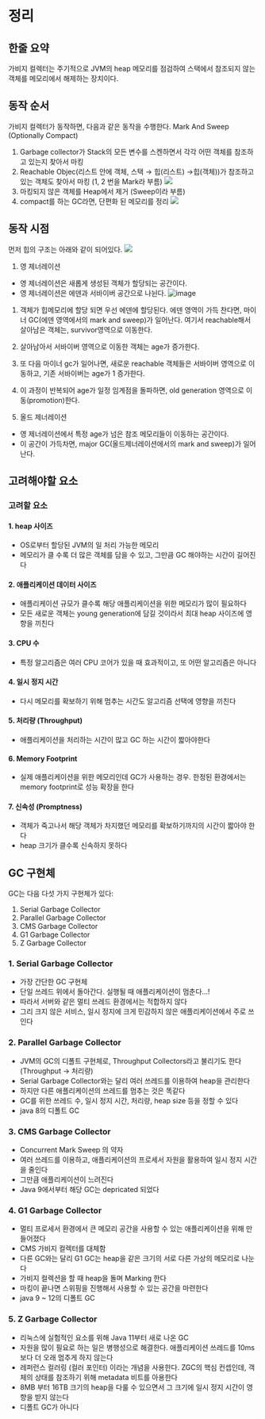 # 정리
## 한줄 요약
가비지 컬렉터는 주기적으로 JVM의 heap 메모리를 점검하여 스택에서 참조되지 않는 객체를 메모리에서 해제하는 장치이다.

## 동작 순서
가비지 컬렉터가 동작하면, 다음과 같은 동작을 수행한다.
Mark And Sweep (Optionally Compact)
1. Garbage collector가 Stack의 모든 변수를 스켄하면서 각각 어떤 객체를 참조하고 있는지 찾아서 마킹
2. Reachable Objec(리스트 안에 객체, 스택 → 힙(리스트) →힙(객체))가 참조하고 있는 객체도 찾아서 마킹 (1, 2 번을 Mark라 부름)
![](https://user-images.githubusercontent.com/51393021/132425744-523d4cf4-3b2f-4b52-8b48-9899477fe56b.png)
3. 마킹되지 않은 객체를 Heap에서 제거 (Sweep이라 부름)
4. compact를 하는 GC라면, 단편화 된 메모리를 정리
![](https://user-images.githubusercontent.com/48986787/132426253-cf4270f7-bfcd-47d2-a7e4-c78a3a0cd3c8.png)

## 동작 시점
먼저 힙의 구조는 아래와 같이 되어있다.
![](https://user-images.githubusercontent.com/51393021/132426039-0a07773f-1002-45ad-b009-2d04cdd816d9.png)

1. 영 제너레이션
  - 영 제너레이션은 새롭게 생성된 객체가 할당되는 공간이다.
  - 영 제너레이션은 에덴과 서바이버 공간으로 나뉜다.
  ![image](https://user-images.githubusercontent.com/51393021/132426143-666f2f17-c018-4be0-a741-d68ad1400733.png)
  1. 객체가 힙메모리에 할당 되면 우선 에덴에 할당된다. 에덴 영역이 가득 찬다면, 마이너 GC(에덴 영역에서의 mark and sweep)가 일어난다. 여기서 reachable해서 살아남은 객체는, survivor영역으로 이동한다.
  2. 살아남아서 서바이버 영역으로 이동한 객체는 age가 증가한다. 
  3. 또 다음 마이너 gc가 일어나면, 새로운 reachable 객체들은 서바이버 영역으로 이동하고, 기존 서바이버는 age가 1 증가한다.
  4. 이 과정이 반복되어 age가 일정 임계점을 돌파하면, old generation 영역으로 이동(promotion)한다.
  
3. 올드 제너레이션
  - 영 제너레이션에서 특정 age가 넘은 참조 메모리들이 이동하는 공간이다.
  - 이 공간이 가득차면, major GC(올드제너레이션에서의 mark and sweep)가 일어난다.

## 고려해야할 요소
### 고려할 요소
#### 1. heap 사이즈
* OS로부터 할당된 JVM의 일 처리 가능한 메모리
* 메모리가 클 수록 더 많은 객체를 담을 수 있고, 그만큼 GC 해야하는 시간이 길어진다

#### 2. 애플리케이션 데이터 사이즈
* 애플리케이션 규모가 클수록 해당 애플리케이션을 위한 메모리가 많이 필요하다
* 모든 새로운 객체는 young generation에 담길 것이라서 최대 heap 사이즈에 영향을 끼친다

#### 3. CPU 수
* 특정 알고리즘은 여러 CPU 코어가 있을 때 효과적이고, 또 어떤 알고리즘은 아니다

#### 4. 일시 정지 시간
* 다시 메모리를 확보하기 위해 멈추는 시간도 알고리즘 선택에 영향을 끼친다

#### 5. 처리량 (Throughput)
* 애플리케이션을 처리하는 시간이 많고 GC 하는 시간이 짧아야한다

#### 6. Memory Footprint
* 실제 애플리케이션을 위한 메모리인데 GC가 사용하는 경우. 한정된 환경에서는 memory footprint로 성능 확장을 한다

#### 7. 신속성 (Promptness)
* 객체가 죽고나서 해당 객체가 차지했던 메모리를 확보하기까지의 시간이 짧아야 한다
* heap 크기가 클수록 신속하지 못하다

## GC 구현체
GC는 다음 다섯 가지 구현체가 있다:
1. Serial Garbage Collector
2. Parallel Garbage Collector
3. CMS Garbage Collector
4. G1 Garbage Collector
5. Z Garbage Collector

### 1. Serial Garbage Collector
* 가장 간단한 GC 구현체
* 단일 쓰레드 위에서 돌아간다. 실행될 때 애플리케이션이 멈춘다...!
* 따라서 서버와 같은 멀티 쓰레드 환경에서는 적합하지 않다
* 그리 크지 않은 서비스, 일시 정지에 크게 민감하지 않은 애플리케이션에서 주로 쓰인다

### 2. Parallel Garbage Collector
* JVM의 GC의 디폴트 구현체로, Throughput Collectors라고 불리기도 한다 (Throughput -> 처리량)
* Serial Garbage Collector와는 달리 여러 쓰레드를 이용하여 heap을 관리한다
* 하지만 다른 애플리케이션의 쓰레드를 멈추는 것은 똑같다
* GC를 위한 쓰레드 수, 일시 정지 시간, 처리량, heap size 등을 정할 수 있다
* java 8의 디폴트 GC

### 3. CMS Garbage Collector
* Concurrent Mark Sweep 의 약자
* 여러 쓰레드를 이용하고, 애플리케이션의 프로세서 자원을 활용하여 일시 정지 시간을 줄인다
* 그만큼 애플리케이션이 느려진다
* Java 9에서부터 해당 GC는 depricated 되었다

### 4. G1 Garbage Collector
* 멀티 프로세서 환경에서 큰 메모리 공간을 사용할 수 있는 애플리케이션을 위해 만들어졌다
* CMS 가비지 컬렉터를 대체함
* 다른 GC와는 달리 G1 GC는 heap을 같은 크기의 서로 다른 가상의 메모리로 나눈다
* 가비지 컬렉션을 할 때 heap을 돌며 Marking 한다
* 마킹이 끝나면 스위핑을 진행해서 사용할 수 있는 공간을 마련한다
* java 9 ~ 12의 디폴트 GC

### 5. Z Garbage Collector
* 리눅스에 실험적인 요소를 위해 Java 11부터 새로 나온 GC
* 자원을 많이 필요로 하는 일은 병행성으로 해결한다. 애플리케이션 쓰레드를 10ms 보다 더 오래 멈추게 하지 않는다
* 레퍼런스 컬러링 (컬러 포인터) 이라는 개념을 사용한다. ZGC의 핵심 컨셉인데, 객체의 상태를 참조하기 위해 metadata 비트를 아용한다
* 8MB 부터 16TB 크기의 heap을 다룰 수 있으면서 그 크기에 일시 정지 시간이 영향을 받지 않는다
* 디폴트 GC가 아니다
